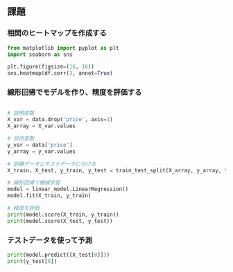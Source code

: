## 課題

### 相関のヒートマップを作成する

```python
from matplotlib import pyplot as plt
import seaborn as sns

plt.figure(figsize=(16, 16))
sns.heatmap(df.corr(), annot=True)
```

### 線形回帰でモデルを作り、精度を評価する

```python

# 説明変数
X_var = data.drop('price', axis=1)
X_array = X_var.values

# 目的変数
y_var = data['price']
y_array = y_var.values

# 訓練データとテストデータに分ける
X_train, X_test, y_train, y_test = train_test_split(X_array, y_array, train_size=0.8, random_state=0)

# 線形回帰で機械学習
model = linear_model.LinearRegression()
model.fit(X_train, y_train)

# 精度を評価
print(model.score(X_train, y_train))
print(model.score(X_test, y_test))
```

### テストデータを使って予測

```python
print(model.predict([X_test[0]]))
print(y_test[0])
```
